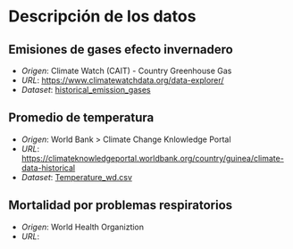 # Descripción de los datos

## Emisiones de gases efecto invernadero
- *Origen*: Climate Watch (CAIT) - Country Greenhouse Gas
- *URL*: https://www.climatewatchdata.org/data-explorer/
- *Dataset*: [historical_emission_gases](https://github.com/POF77/Proyecto.BEDU.ModuloII/blob/main/Datos_crudos/historical_emissions_gases.csv)

## Promedio de temperatura
- *Origen*: World Bank > Climate Change Knlowledge Portal
- *URL*: https://climateknowledgeportal.worldbank.org/country/guinea/climate-data-historical
- *Dataset*: [Temperature_wd.csv](https://github.com/POF77/Proyecto.BEDU.ModuloII/blob/main/Datos_crudos/temperature_wb.csv)
## Mortalidad por problemas respiratorios
- *Origen*: World Health Organiztion
- *URL*:

